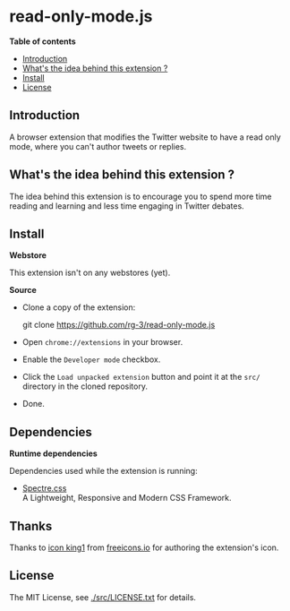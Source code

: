 # read-only-mode.js

**Table of contents**

* <a href='#introduction'>Introduction</a>
* <a href='#the-idea'>What's the idea behind this extension ?</a>
* <a href='#install'>Install</a>
* <a href='#license'>License</a>

## <a id='introduction'>Introduction</a>

A browser extension that modifies the Twitter website to have a read 
only mode, where you can't author tweets or replies.

## What's the idea behind this extension ?

The idea behind this extension is to encourage you to spend more time 
reading and learning and less time engaging in Twitter debates. 

## <a id='install'> Install </a>

**Webstore**

This extension isn't on any webstores (yet).

**Source**

 * Clone a copy of the extension:

      git clone https://github.com/rg-3/read-only-mode.js

* Open `chrome://extensions` in your browser.

* Enable the `Developer mode` checkbox.

* Click the `Load unpacked extension` button and point it at 
  the `src/` directory in the cloned repository.

* Done.

## <a id='dependencies'> Dependencies </a>

**Runtime dependencies**

Dependencies used while the extension is running:

* [Spectre.css](https://picturepan2.github.io/spectre/)  
  A Lightweight, Responsive and Modern CSS Framework.
  
## Thanks

Thanks to [icon king1](https://freeicons.io/profile/3) from 
[freeicons.io](https://freeicons.io) for authoring the 
extension's icon.

## <a id='source'>License</a>

The MIT License, see [./src/LICENSE.txt](./src/LICENSE.txt) for details.